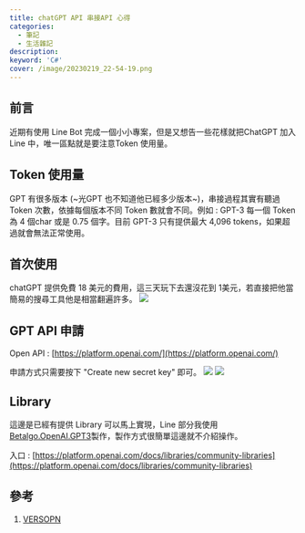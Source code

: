 ```yaml
---
title: chatGPT API 串接API 心得
categories: 
  - 筆記 
  - 生活雜記
description:
keyword: 'C#'
cover: /image/20230219_22-54-19.png
---
```



## 前言 
近期有使用 Line Bot 完成一個小小專案，但是又想告一些花樣就把ChatGPT 加入Line 中，唯一區點就是要注意Token 使用量。

## Token 使用量
GPT 有很多版本 (~光GPT 也不知道他已經多少版本~)，串接過程其實有聽過 Token 次數，依據每個版本不同 Token 數就會不同。例如 : GPT-3 每一個 Token 為 4 個char 或是 0.75 個字。目前 GPT-3 只有提供最大  4,096 tokens，如果超過就會無法正常使用。

## 首次使用
chatGPT 提供免費 18 美元的費用，這三天玩下去還沒花到 1美元，若直接把他當簡易的搜尋工具他是相當翻遍許多。
![](/image/20230308_17-55-21.png)


## GPT API 申請
Open API : [https://platform.openai.com/](https://platform.openai.com/)

申請方式只需要按下 "Create new secret key" 即可。
![](/image/20230308_17-47-49.png)
![](/image/20230308_17-51-28.png)

## Library 
這邊是已經有提供 Library 可以馬上實現，Line 部分我使用 [Betalgo.OpenAI.GPT3](https://github.com/betalgo/openai)製作，製作方式很簡單這邊就不介紹操作。

入口 : [https://platform.openai.com/docs/libraries/community-libraries](https://platform.openai.com/docs/libraries/community-libraries)



## 參考 
1. [VERSOPN](https://www.version1.com/an-analysis-of-chatgpt-and-openai-gpt3-how-to-use-it-for-your-business/)